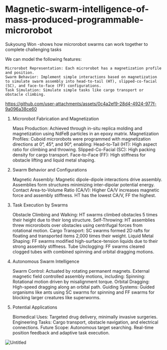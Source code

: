 # Magnetic-swarm-intelligence-of-mass-produced-programmable-microrobot
Sukyoung Won -shows how microrobot swarms can work together to complete challenging tasks

We can model the following features:

    Microrobot Representation: Each microrobot has a magnetization profile and position.
    Swarm Behavior: Implement simple interactions based on magnetization to simulate swarm assembly into head-to-tail (HT), slipped-co-facial (SC), and face-to-face (FF) configurations.
    Task Simulation: Simulate simple tasks like cargo transport or obstacle climbing.

https://github.com/user-attachments/assets/0c4a2ef9-28d4-4924-977f-9a096a38ce60


1. Microrobot Fabrication and Magnetization

    Mass Production: Achieved through in-situ replica molding and magnetization using NdFeB particles in an epoxy matrix.
    Magnetization Profiles: Cuboid microrobots were programmed with magnetization directions at 0°, 45°, and 90°, enabling:
        Head-to-Tail (HT): High aspect ratio for climbing and throwing.
        Slipped-Co-Facial (SC): High packing density for cargo transport.
        Face-to-Face (FF): High stiffness for obstacle lifting and liquid metal shaping.

2. Swarm Behavior and Configurations

    Magnetic Assembly:
        Magnetic dipole-dipole interactions drive assembly.
        Assemblies form structures minimizing inter-dipolar potential energy.
    Contact Area-to-Volume Ratio (CA/V):
        Higher CA/V increases magnetic force and assembly stiffness.
        HT has the lowest CA/V, FF the highest.

3. Task Execution by Swarms

    Obstacle Climbing and Walking: HT swarms climbed obstacles 5 times their height due to their long structure.
    Self-Throwing: HT assemblies threw microrobots over obstacles using centrifugal forces from rotational motion.
    Cargo Transport:
        SC swarms formed 2D rafts for floating and transported items 2,000 times their weight.
    Liquid Metal Shaping: FF swarms modified high-surface-tension liquids due to their strong assembly stiffness.
    Tube Unclogging: FF swarms cleared clogged tubes with combined spinning and orbital dragging motions.

4. Autonomous Swarm Intelligence

    Swarm Control:
        Actuated by rotating permanent magnets.
        External magnetic field controlled assembly motions, including:
            Spinning: Rotational motion driven by misalignment torque.
            Orbital Dragging: High-speed dragging along an orbital path.
    Guiding Systems:
        Guided organisms like ants using SC swarms for spinning and FF swarms for blocking larger creatures like superworms.

5. Potential Applications

    Biomedical Uses: Targeted drug delivery, minimally invasive surgeries.
    Engineering Tasks: Cargo transport, obstacle navigation, and electrical connections.
    Future Scope:
        Autonomous target searching.
        Real-time position feedback and adaptive task execution.


![Untitled](https://github.com/user-attachments/assets/d753494b-7b49-441c-9e1f-91a8df350620)

